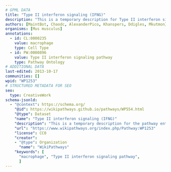```yaml
---
# GPML DATA
title: "Type II interferon signaling (IFNG)"
description: "This is a temporary description for Type II interferon signaling (IFNG)"
authors: [MaintBot, Chaodc, AlexanderPico, Khanspers, Ddigles, Mkutmon]
organisms: [Mus musculus]
annotations:
  - id: CL:0000235
    value: macrophage
    type: Cell Type
  - id: PW:0000896
    value: Type II interferon signaling pathway
    type: Pathway Ontology
# ADDITIONAL DATA
last-edited: 2013-10-17
communities: []
wpid: "WP1253"
# STRUCTURED METADATA FOR SEO
seo:
  type: CreativeWork
schema-jsonld:
  - "@context": https://schema.org/
    "@id": https://wikipathways.github.io/pathways/WP554.html
    "@type": Dataset
    "name": "Type II interferon signaling (IFNG)"
    "description": "This is a temporary description for the pathway entitled: Type II interferon signaling (IFNG)"
    "url": "https://www.wikipathways.org/index.php/Pathway:WP1253"
    "license": CC0
    "creator":
    - "@type": Organization
      "name": "WikiPathways"
    "keywords": [
      "macrophage", "Type II interferon signaling pathway",
      ]
---
```

